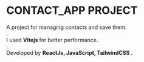 # CONTACT_APP PROJECT 
A project for managing contacts and save them.<br/> 
.<br/>
I used <strong> Vitejs </strong> for better performance.<br/>
.<br/>
Developed by <strong> ReactJs, JavaScript, TailwindCSS </strong>.

